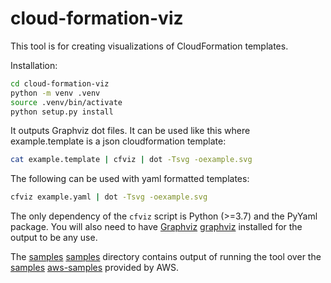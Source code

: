 cloud-formation-viz
===================

This tool is for creating visualizations of CloudFormation templates.

Installation:
```` bash
cd cloud-formation-viz
python -m venv .venv 
source .venv/bin/activate
python setup.py install
````

It outputs Graphviz dot files. It can be used like this where 
example.template is a json cloudformation template:
```` bash
cat example.template | cfviz | dot -Tsvg -oexample.svg
````

The following can be used with yaml formatted templates:
```` bash
cfviz example.yaml | dot -Tsvg -oexample.svg
````

The only dependency of the `cfviz` script is Python (>=3.7) and the PyYaml 
package. You will also need to have [Graphviz] [graphviz] installed for the 
output to be any use.

The [samples] [samples] directory contains output of running the tool
over the [samples] [aws-samples] provided by AWS.

[aws-samples]: http://aws.amazon.com/cloudformation/aws-cloudformation-templates/
[graphviz]: http://www.graphviz.org/
[samples]: https://github.com/benbc/cloud-formation-viz/tree/master/samples
